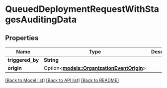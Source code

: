# QueuedDeploymentRequestWithStagesAuditingData

## Properties

Name | Type | Description | Notes
------------ | ------------- | ------------- | -------------
**triggered_by** | **String** |  | 
**origin** | Option<[**models::OrganizationEventOrigin**](OrganizationEventOrigin.md)> |  | [optional]

[[Back to Model list]](../README.md#documentation-for-models) [[Back to API list]](../README.md#documentation-for-api-endpoints) [[Back to README]](../README.md)


